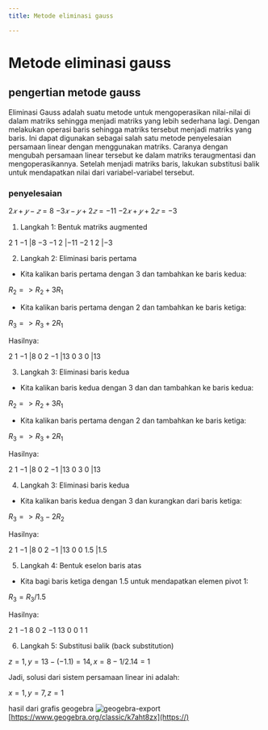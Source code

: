 ```yaml
---
title: Metode eliminasi gauss

---
```


# Metode eliminasi gauss
## pengertian metode gauss
Eliminasi Gauss adalah suatu metode untuk mengoperasikan nilai-nilai di dalam matriks sehingga menjadi matriks yang lebih sederhana lagi. Dengan melakukan operasi baris sehingga matriks tersebut menjadi matriks yang baris. Ini dapat digunakan sebagai salah satu metode penyelesaian persamaan linear dengan menggunakan matriks. Caranya dengan mengubah persamaan linear tersebut ke dalam matriks teraugmentasi dan mengoperasikannya. Setelah menjadi matriks baris, lakukan substitusi balik untuk mendapatkan nilai dari variabel-variabel tersebut.

### penyelesaian

 $2𝑥+𝑦−𝑧=8$
$−3𝑥−𝑦+2𝑧=−11$
$−2𝑥+𝑦+2𝑧=−3$

1. Langkah 1: Bentuk matriks augmented

$2$ $1$ $-1$    $| 8$
$-3$ $-1$ $2$   $|-11$
$-2$    $1$ $2$    $|-3$

2. Langkah 2: Eliminasi baris pertama

- Kita kalikan baris pertama dengan 3 dan tambahkan ke baris kedua:

$R_2 => R_2+3 R_1$

- Kita kalikan baris pertama dengan 2 dan tambahkan ke baris ketiga:

$R_3=>R_3+2 R_1$

Hasilnya:

$2$ $1$ $-1$  $|8$
$0$ $2$ $-1$  $|13$
$0$ $3$ $0$   $|13$

3. Langkah 3: Eliminasi baris kedua

- Kita kalikan baris kedua dengan 3 dan dan tambahkan ke baris kedua:

$R_2 => R_2+3 R_1$

- Kita kalikan baris pertama dengan 2 dan tambahkan ke baris ketiga:

$R_3 => R_3+2 R_1$

Hasilnya:

$2$ $1$ $-1$  $|8$
$0$ $2$ $-1$  $|13$
$0$ $3$ $0$   $|13$

4. Langkah 3: Eliminasi baris kedua

- Kita kalikan baris kedua dengan 3 dan kurangkan dari baris ketiga:

$R_3=>R_3-2R_2$

Hasilnya:

$2$ $1$ $-1$  $|8$
$0$ $2$ $-1$  $|13$
$0$ $0$ $1.5$ $|1.5$

5. Langkah 4: Bentuk eselon baris atas

- Kita bagi baris ketiga dengan 1.5 untuk mendapatkan elemen pivot 1:

$R_{3} = R_{3}/1.5$

Hasilnya:

$2$ $1$ $-1$ $8$
$0$  $2$ $-1$ $13$
$0$ $0$ $1$  $1$

6. Langkah 5: Substitusi balik (back substitution)

$z = 1, y = 13 - (- 1 . 1) = 14, x = 8 - 1/2 . 14 = 1$

Jadi, solusi dari sistem persamaan linear ini adalah:

$x = 1 , y = 7 , z = 1$

hasil dari grafis geogebra
![geogebra-export](https://hackmd.io/_uploads/B1wCc8QjJx.png)
[https://www.geogebra.org/classic/k7aht8zx](https://)